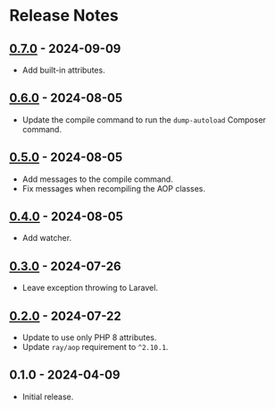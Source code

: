 # Release Notes

## [0.7.0](https://github.com/ngmy/Laravel.Aop/compare/0.6.0...0.7.0) - 2024-09-09

- Add built-in attributes.

## [0.6.0](https://github.com/ngmy/Laravel.Aop/compare/0.5.0...0.6.0) - 2024-08-05

- Update the compile command to run the `dump-autoload` Composer command.

## [0.5.0](https://github.com/ngmy/Laravel.Aop/compare/0.4.0...0.5.0) - 2024-08-05

- Add messages to the compile command.
- Fix messages when recompiling the AOP classes.

## [0.4.0](https://github.com/ngmy/Laravel.Aop/compare/0.3.0...0.4.0) - 2024-08-05

- Add watcher.

## [0.3.0](https://github.com/ngmy/Laravel.Aop/compare/0.2.0...0.3.0) - 2024-07-26

- Leave exception throwing to Laravel.

## [0.2.0](https://github.com/ngmy/Laravel.Aop/compare/0.1.0...0.2.0) - 2024-07-22

- Update to use only PHP 8 attributes.
- Update `ray/aop` requirement to `^2.10.1`.

## 0.1.0 - 2024-04-09

- Initial release.

